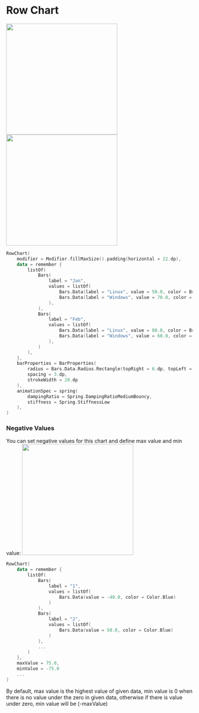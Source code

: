 # Row Chart

<div>
   <img src="https://github.com/ehsannarmani/ComposeCharts/blob/master/assets/charts/row1.gif?raw=true" width="300">
   <img src="https://github.com/ehsannarmani/ComposeCharts/blob/master/assets/charts/row2.gif?raw=true" width="300">
</div>

```kotlin linenums="1"
RowChart(
    modifier = Modifier.fillMaxSize().padding(horizontal = 22.dp),
    data = remember {
        listOf(
            Bars(
                label = "Jan",
                values = listOf(
                    Bars.Data(label = "Linux", value = 50.0, color = Brush.verticalGradient(...),
                    Bars.Data(label = "Windows", value = 70.0, color = SolidColor(Color.Red)),
                ),
            ),
            Bars(
                label = "Feb",
                values = listOf(
                    Bars.Data(label = "Linux", value = 80.0, color = Brush.verticalGradient(...),
                    Bars.Data(label = "Windows", value = 60.0, color = SolidColor(Color.Red)),
                ),
            )
        ),
    },
    barProperties = BarProperties(
        radius = Bars.Data.Radius.Rectangle(topRight = 6.dp, topLeft = 6.dp),
        spacing = 3.dp,
        strokeWidth = 20.dp
    ),
    animationSpec = spring(
        dampingRatio = Spring.DampingRatioMediumBouncy,
        stiffness = Spring.StiffnessLow
    ),
)
```

### Negative Values

You can set negative values for this chart and define max value and min value:
<img src="https://github.com/ehsannarmani/ComposeCharts/blob/master/assets/charts/row_negative.gif?raw=true" width="300">

```kotlin linenums="1" hl_lines="7 19 20"
RowChart(
    data = remember {
        listOf(
            Bars(
                label = "1",
                values = listOf(
                    Bars.Data(value = -40.0, color = Color.Blue)
                )
            ),
            Bars(
                label = "2",
                values = listOf(
                    Bars.Data(value = 50.0, color = Color.Blue)
                )
            ),
            ...
        )
    },
    maxValue = 75.0,
    minValue = -75.0
    ...
)
```

By default, max value is the highest value of given data, min value is 0 when there is no value
under the zero in given data, otherwise if there is value under zero, min value will be (-maxValue)

